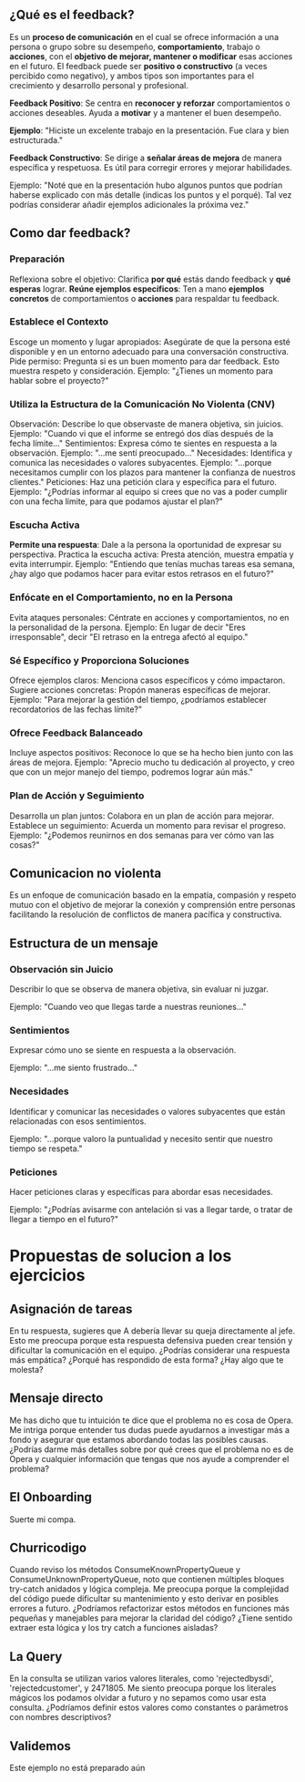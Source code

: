 
## ¿Qué es el feedback?

Es un __proceso de comunicación__ en el cual se ofrece información a una persona o grupo sobre su desempeño, 
__comportamiento__, trabajo o __acciones__, con el __objetivo de mejorar, mantener o modificar__ esas acciones en el futuro.
El feedback puede ser __positivo o constructivo__ (a veces percibido como negativo), y ambos tipos son importantes
para el crecimiento y desarrollo personal y profesional.

__Feedback Positivo__: Se centra en __reconocer y reforzar__ comportamientos o acciones deseables. Ayuda a __motivar__ 
y a mantener el buen desempeño.

__Ejemplo__: "Hiciste un excelente trabajo en la presentación. Fue clara y bien estructurada."

__Feedback Constructivo__: Se dirige a __señalar áreas de mejora__ de manera específica y respetuosa. Es útil para
corregir errores y mejorar habilidades.

Ejemplo: "Noté que en la presentación hubo algunos puntos que podrían haberse explicado con más detalle (indicas los
puntos y el porqué). Tal vez podrías considerar añadir ejemplos adicionales la próxima vez."

## Como dar feedback?

### Preparación

Reflexiona sobre el objetivo: Clarifica __por qué__ estás dando feedback y __qué esperas__ lograr.
__Reúne ejemplos específicos__: Ten a mano __ejemplos concretos__ de comportamientos o __acciones__ para respaldar tu feedback.

### Establece el Contexto

Escoge un momento y lugar apropiados: Asegúrate de que la persona esté disponible y en un entorno adecuado para una conversación constructiva.
Pide permiso: Pregunta si es un buen momento para dar feedback. Esto muestra respeto y consideración.
Ejemplo: "¿Tienes un momento para hablar sobre el proyecto?"

### Utiliza la Estructura de la Comunicación No Violenta (CNV)

Observación: Describe lo que observaste de manera objetiva, sin juicios.
Ejemplo: "Cuando vi que el informe se entregó dos días después de la fecha límite..."
Sentimientos: Expresa cómo te sientes en respuesta a la observación.
Ejemplo: "...me sentí preocupado..."
Necesidades: Identifica y comunica las necesidades o valores subyacentes.
Ejemplo: "...porque necesitamos cumplir con los plazos para mantener la confianza de nuestros clientes."
Peticiones: Haz una petición clara y específica para el futuro.
Ejemplo: "¿Podrías informar al equipo si crees que no vas a poder cumplir con una fecha límite, para que podamos ajustar el plan?"

### Escucha Activa

__Permite una respuesta__: Dale a la persona la oportunidad de expresar su perspectiva.
Practica la escucha activa: Presta atención, muestra empatía y evita interrumpir.
Ejemplo: "Entiendo que tenías muchas tareas esa semana, ¿hay algo que podamos hacer para evitar estos retrasos en el futuro?"

### Enfócate en el Comportamiento, no en la Persona

Evita ataques personales: Céntrate en acciones y comportamientos, no en la personalidad de la persona.
Ejemplo: En lugar de decir "Eres irresponsable", decir "El retraso en la entrega afectó al equipo."

### Sé Específico y Proporciona Soluciones

Ofrece ejemplos claros: Menciona casos específicos y cómo impactaron.
Sugiere acciones concretas: Propón maneras específicas de mejorar.
Ejemplo: "Para mejorar la gestión del tiempo, ¿podríamos establecer recordatorios de las fechas límite?"

### Ofrece Feedback Balanceado

Incluye aspectos positivos: Reconoce lo que se ha hecho bien junto con las áreas de mejora.
Ejemplo: "Aprecio mucho tu dedicación al proyecto, y creo que con un mejor manejo del tiempo, podremos lograr aún más."

### Plan de Acción y Seguimiento

Desarrolla un plan juntos: Colabora en un plan de acción para mejorar.
Establece un seguimiento: Acuerda un momento para revisar el progreso.
Ejemplo: "¿Podemos reunirnos en dos semanas para ver cómo van las cosas?"


## Comunicacion no violenta

Es un enfoque de comunicación basado en la empatía, compasión y respeto mutuo con el objetivo de mejorar la conexión y
comprensión entre personas facilitando la resolución de conflictos de manera pacífica y constructiva.

## Estructura de un mensaje

### Observación sin Juicio 
Describir lo que se observa de manera objetiva, sin evaluar ni juzgar.

Ejemplo: "Cuando veo que llegas tarde a nuestras reuniones..."

### Sentimientos
Expresar cómo uno se siente en respuesta a la observación.

Ejemplo: "...me siento frustrado..."

### Necesidades
Identificar y comunicar las necesidades o valores subyacentes que están relacionadas con esos sentimientos.

Ejemplo: "...porque valoro la puntualidad y necesito sentir que nuestro tiempo se respeta."

### Peticiones
Hacer peticiones claras y específicas para abordar esas necesidades.

Ejemplo: "¿Podrías avisarme con antelación si vas a llegar tarde, o tratar de llegar a tiempo en el futuro?"

# Propuestas de solucion a los ejercicios

## Asignación de tareas

En tu respuesta, sugieres que A debería llevar su queja directamente al jefe.
Esto me preocupa
porque esta respuesta defensiva pueden crear tensión y dificultar la comunicación en el equipo.
¿Podrías considerar una respuesta más empática? ¿Porqué has respondido de esta forma? ¿Hay algo que te molesta?


## Mensaje directo

Me has dicho que tu intuición te dice que el problema no es cosa de Opera.
Me intriga
porque entender tus dudas puede ayudarnos a investigar más a fondo y asegurar que estamos abordando todas las posibles causas.
¿Podrías darme más detalles sobre por qué crees que el problema no es de Opera y cualquier información que tengas que nos ayude a comprender el problema?


## El Onboarding

Suerte mi compa.


## Churricodigo

Cuando reviso los métodos ConsumeKnownPropertyQueue y ConsumeUnknownPropertyQueue, noto que contienen múltiples bloques try-catch anidados y lógica compleja.
Me preocupa
porque la complejidad del código puede dificultar su mantenimiento y esto derivar en posibles errores a futuro.
¿Podríamos refactorizar estos métodos en funciones más pequeñas y manejables para mejorar la claridad del código?
¿Tiene sentido extraer esta lógica y los try catch a funciones aisladas?


## La Query

En la consulta se utilizan varios valores literales, como 'rejectedbysdi', 'rejectedcustomer', y 2471805.
Me siento preocupa
porque los literales mágicos los podamos olvidar a futuro y no sepamos como usar esta consulta.
¿Podríamos definir estos valores como constantes o parámetros con nombres descriptivos?


## Validemos

Este ejemplo no está preparado aún


